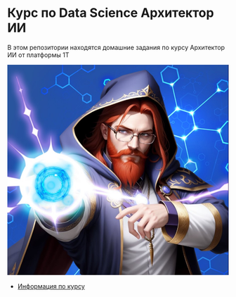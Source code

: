 # Курс по Data Science Архитектор ИИ
В этом репозитории находятся домашние задания по курсу Архитектор ИИ от платформы 1T

![Logo](images/readme_course.jpg)


- [Информация по курсу](https://data.1t.ru/c/index.html)


